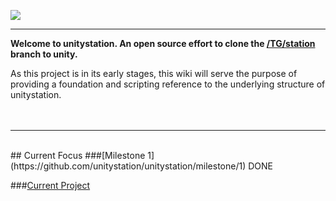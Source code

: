 ![](http://doobly.izz.moe/unitystation/wiki/unitystationLOGO.png)
***

**Welcome to unitystation. An open source effort to clone the [/TG/station](www.tgstation13.org) branch to unity.**

As this project is in its early stages, this wiki will serve the purpose of providing a foundation and scripting reference to the underlying structure of unitystation.
<br><br><br>
***
<br>
## Current Focus 
###[Milestone 1](https://github.com/unitystation/unitystation/milestone/1) DONE

###[Current Project](https://github.com/unitystation/unitystation/projects/2)

                             